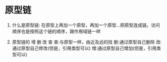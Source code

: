 # 原型链
1. 什么是原型链:
    在原型上再加一个原型，再加一个原型...把原型连成链。访问顺序也是按照这个链的顺序，跟作用域链一样

2. 原型链的 增 删 改 查
    查:与原型一样，由近及远的找
    删:通过原型自己删除
    改:通过原型自己修改(但是，引用类型可以)
    增:通过原型自己增加(但是，引用类型可以)